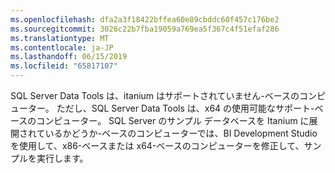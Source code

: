```yaml
---
ms.openlocfilehash: dfa2a3f18422bffea60e89cbddc60f457c176be2
ms.sourcegitcommit: 3026c22b7fba19059a769ea5f367c4f51efaf286
ms.translationtype: MT
ms.contentlocale: ja-JP
ms.lasthandoff: 06/15/2019
ms.locfileid: "65817107"
---
```

SQL Server Data Tools は、itanium はサポートされていません\-ベースのコンピューター。 ただし、SQL Server Data Tools は、x64 の使用可能なサポート\-ベースのコンピューター。 SQL Server のサンプル データベースを Itanium に展開されているかどうか\-ベースのコンピューターでは、BI Development Studio を使用して、x86\-ベースまたは x64\-ベースのコンピューターを修正して、サンプルを実行します。
